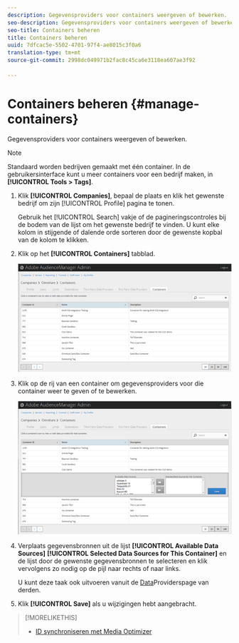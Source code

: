 ```yaml
---
description: Gegevensproviders voor containers weergeven of bewerken.
seo-description: Gegevensproviders voor containers weergeven of bewerken.
seo-title: Containers beheren
title: Containers beheren
uuid: 7dfcac5e-5502-4701-97f4-ae8015c3f0a6
translation-type: tm+mt
source-git-commit: 2998dc049971b2fac8c45ca6e3118ea607ae3f92

---
```



# Containers beheren {#manage-containers}

Gegevensproviders voor containers weergeven of bewerken.

<!-- t_containers.xml -->

>[!NOTE]
>
>Standaard worden bedrijven gemaakt met één container. In de gebruikersinterface kunt u meer containers voor een bedrijf maken, in **[!UICONTROL Tools > Tags]**.

1. Klik **[!UICONTROL Companies]**, bepaal de plaats en klik het gewenste bedrijf om zijn [!UICONTROL Profile] pagina te tonen.

   Gebruik het [!UICONTROL Search] vakje of de pagineringscontroles bij de bodem van de lijst om het gewenste bedrijf te vinden. U kunt elke kolom in stijgende of dalende orde sorteren door de gewenste kopbal van de kolom te klikken.

1. Klik op het **[!UICONTROL Containers]** tabblad.

   ![](assets/containers.png)

1. Klik op de rij van een container om gegevensproviders voor die container weer te geven of te bewerken.

   ![Stap resultaat](assets/containers_edit.png)

1. Verplaats gegevensbronnen uit de lijst **[!UICONTROL Available Data Sources]** **[!UICONTROL Selected Data Sources for This Container]** en de lijst door de gewenste gegevensbronnen te selecteren en klik vervolgens zo nodig op de pijl naar rechts of naar links.

   U kunt deze taak ook uitvoeren vanuit de [Data](../companies/admin-third-party-providers.md#task_E942DD674D794BA6B8EFD52FD866E689)Providerspage van derden.

1. Klik **[!UICONTROL Save]** als u wijzigingen hebt aangebracht.

>[!MORELIKETHIS]
>
>* [ID synchroniseren met Media Optimizer](../companies/admin-amo-sync.md#concept_2B5537233DAA4860B3503B344F937D83)

